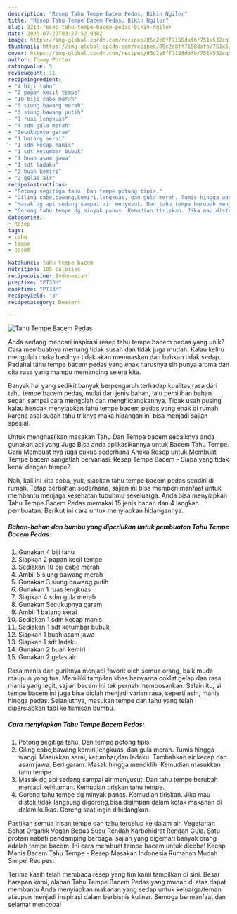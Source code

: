 ```yaml
---
description: "Resep Tahu Tempe Bacem Pedas, Bikin Ngiler"
title: "Resep Tahu Tempe Bacem Pedas, Bikin Ngiler"
slug: 3213-resep-tahu-tempe-bacem-pedas-bikin-ngiler
date: 2020-07-22T03:27:52.938Z
image: https://img-global.cpcdn.com/recipes/05c2e8ff7158dafb/751x532cq70/tahu-tempe-bacem-pedas-foto-resep-utama.jpg
thumbnail: https://img-global.cpcdn.com/recipes/05c2e8ff7158dafb/751x532cq70/tahu-tempe-bacem-pedas-foto-resep-utama.jpg
cover: https://img-global.cpcdn.com/recipes/05c2e8ff7158dafb/751x532cq70/tahu-tempe-bacem-pedas-foto-resep-utama.jpg
author: Tommy Potter
ratingvalue: 5
reviewcount: 11
recipeingredient:
- "4 biji tahu"
- "2 papan kecil tempe"
- "10 biji cabe merah"
- "5 siung bawang merah"
- "3 siung bawang putih"
- "1 ruas lengkuas"
- "4 sdm gula merah"
- "Secukupnya garam"
- "1 batang serai"
- "1 sdm kecap manis"
- "1 sdt ketumbar bubuk"
- "1 buah asam jawa"
- "1 sdt ladaku"
- "2 buah kemiri"
- "2 gelas air"
recipeinstructions:
- "Potong segitiga tahu. Dan tempe potong tipis."
- "Giling cabe,bawang,kemiri,lengkuas, dan gula merah. Tumis hingga wangi. Masukkan serai, ketumbar,dan ladaku. Tambahkan air,kecap dan asam jawa. Beri garam. Masak hingga mendidih. Kemudian masukkan tahu tempe."
- "Masak dg api sedang sampai air menyusut. Dan tahu tempe berubah menjadi kehitaman. Kemudian tiriskan tahu tempe."
- "Goreng tahu tempe dg minyak panas. Kemudian tiriskan. Jika mau distok,tidak langsung digoreng,bisa disimpan dalam kotak makanan di dalam kulkas. Goreng saat ingin dihidangkan."
categories:
- Resep
tags:
- tahu
- tempe
- bacem

katakunci: tahu tempe bacem 
nutrition: 105 calories
recipecuisine: Indonesian
preptime: "PT33M"
cooktime: "PT33M"
recipeyield: "3"
recipecategory: Dessert

---
```



![Tahu Tempe Bacem Pedas](https://img-global.cpcdn.com/recipes/05c2e8ff7158dafb/751x532cq70/tahu-tempe-bacem-pedas-foto-resep-utama.jpg)

Anda sedang mencari inspirasi resep tahu tempe bacem pedas yang unik? Cara membuatnya memang tidak susah dan tidak juga mudah. Kalau keliru mengolah maka hasilnya tidak akan memuaskan dan bahkan tidak sedap. Padahal tahu tempe bacem pedas yang enak harusnya sih punya aroma dan cita rasa yang mampu memancing selera kita.

Banyak hal yang sedikit banyak berpengaruh terhadap kualitas rasa dari tahu tempe bacem pedas, mulai dari jenis bahan, lalu pemilihan bahan segar, sampai cara mengolah dan menghidangkannya. Tidak usah pusing kalau hendak menyiapkan tahu tempe bacem pedas yang enak di rumah, karena asal sudah tahu triknya maka hidangan ini bisa menjadi sajian spesial.

Untuk menghasilkan masakan Tahu Dan Tempe bacem sebaiknya anda gunakan api yang Juga Bisa anda aplikasikannya untuk Bacem Tahu Tempe. Cara Membuat nya juga cukup sederhana Aneka Resep untuk Membuat Tempe bacem sangatlah bervariasi. Resep Tempe Bacem - Siapa yang tidak kenal dengan tempe?


Nah, kali ini kita coba, yuk, siapkan tahu tempe bacem pedas sendiri di rumah. Tetap berbahan sederhana, sajian ini bisa memberi manfaat untuk membantu menjaga kesehatan tubuhmu sekeluarga. Anda bisa menyiapkan Tahu Tempe Bacem Pedas memakai 15 jenis bahan dan 4 langkah pembuatan. Berikut ini cara untuk menyiapkan hidangannya.

<!--inarticleads1-->

##### Bahan-bahan dan bumbu yang diperlukan untuk pembuatan Tahu Tempe Bacem Pedas:

1. Gunakan 4 biji tahu
1. Siapkan 2 papan kecil tempe
1. Sediakan 10 biji cabe merah
1. Ambil 5 siung bawang merah
1. Gunakan 3 siung bawang putih
1. Gunakan 1 ruas lengkuas
1. Siapkan 4 sdm gula merah
1. Gunakan Secukupnya garam
1. Ambil 1 batang serai
1. Sediakan 1 sdm kecap manis
1. Sediakan 1 sdt ketumbar bubuk
1. Siapkan 1 buah asam jawa
1. Siapkan 1 sdt ladaku
1. Gunakan 2 buah kemiri
1. Gunakan 2 gelas air


Rasa manis dan gurihnya menjadi favorit oleh semua orang, baik muda maupun yang tua. Memiliki tampilan khas berwarna coklat gelap dan rasa manis yang legit, sajian bacem ini tak pernah membosankan. Selain itu, si tempe bacem ini juga bisa diolah menjadi varian rasa, seperti asin, manis hingga pedas. Selanjutnya, masukan tempe dan tahu yang telah dipersiapkan tadi ke tumisan bumbu. 

<!--inarticleads2-->

##### Cara menyiapkan Tahu Tempe Bacem Pedas:

1. Potong segitiga tahu. Dan tempe potong tipis.
1. Giling cabe,bawang,kemiri,lengkuas, dan gula merah. Tumis hingga wangi. Masukkan serai, ketumbar,dan ladaku. Tambahkan air,kecap dan asam jawa. Beri garam. Masak hingga mendidih. Kemudian masukkan tahu tempe.
1. Masak dg api sedang sampai air menyusut. Dan tahu tempe berubah menjadi kehitaman. Kemudian tiriskan tahu tempe.
1. Goreng tahu tempe dg minyak panas. Kemudian tiriskan. Jika mau distok,tidak langsung digoreng,bisa disimpan dalam kotak makanan di dalam kulkas. Goreng saat ingin dihidangkan.


Pastikan semua irisan tempe dan tahu tercelup ke dalam air. Vegetarian Sehat Organik Vegan Bebas Susu Rendah Karbohidrat Rendah Gula. Satu protein nabati pendamping berbagai sajian yang digemari banyak orang adalah tempe bacem. Ini cara membuat tempe bacem untuk dicoba! Kecap Manis Bacem Tahu Tempe - Resep Masakan Indonesia Rumahan Mudah Simpel Recipes. 

Terima kasih telah membaca resep yang tim kami tampilkan di sini. Besar harapan kami, olahan Tahu Tempe Bacem Pedas yang mudah di atas dapat membantu Anda menyiapkan makanan yang sedap untuk keluarga/teman ataupun menjadi inspirasi dalam berbisnis kuliner. Semoga bermanfaat dan selamat mencoba!
